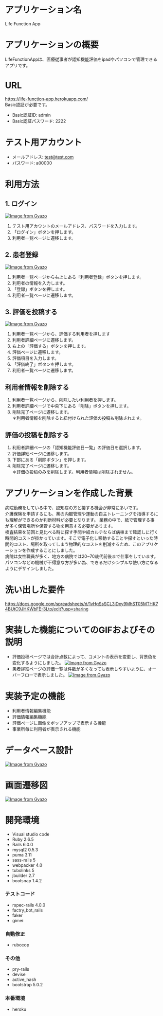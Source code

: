 # アプリケーション名
Life Function App

# アプリケーションの概要
LifeFunctionAppは、医療従事者が認知機能評価をipadやパソコンで管理できるアプリです。

# URL
https://life-function-app.herokuapp.com/  
Basic認証が必要です。
- Basic認証ID: admin
- Basic認証パスワード: 2222
# テスト用アカウント
- メールアドレス: test@test.com
- パスワード: a00000

# 利用方法

## 1. ログイン
[![Image from Gyazo](https://i.gyazo.com/324beec0227f96ad8f32a0bc6154cb2c.png)](https://gyazo.com/324beec0227f96ad8f32a0bc6154cb2c)
1. テスト用アカウントのメールアドレス、パスワードを入力します。
2. 「ログイン」ボタンを押します。
3. 利用者一覧ページに遷移します。

## 2. 患者登録
[![Image from Gyazo](https://i.gyazo.com/7c13f84941cb71e0278cdeab1c96324d.gif)](https://gyazo.com/7c13f84941cb71e0278cdeab1c96324d)
1. 利用者一覧ページから右上にある「利用者登録」ボタンを押します。
2. 利用者の情報を入力します。
3. 「登録」ボタンを押します。
4. 利用者一覧ページに遷移します。

## 3. 評価を投稿する
[![Image from Gyazo](https://i.gyazo.com/1a1c2d2de035bc32dcbb6e20bc63f583.gif)](https://gyazo.com/1a1c2d2de035bc32dcbb6e20bc63f583)
1. 利用者一覧ページから、評価する利用者を押します
2. 利用者詳細ページに遷移します。
3. 右上の「評価する」ボタンを押します。
4. 評価ページに遷移します。
5. 評価項目を入力します。  
6. 「評価終了」ボタンを押します。
7. 利用者一覧ページに遷移します。


## 利用者情報を削除する
1. 利用者一覧ページから、削除したい利用者を押します。
2. 利用者詳細ページで中央下にある「削除」ボタンを押します。
3. 削除完了ページに遷移します。  
＊利用者情報を削除すると紐付けられた評価の投稿も削除されます。

## 評価の投稿を削除する
1. 利用者詳細ページの「認知機能評価日一覧」の評価日を選択します。
2. 評価詳細ページに遷移します。
3. 下部にある「削除ボタン」を押します。
4. 削除完了ページに遷移します。  
＊評価の投稿のみを削除します。利用者情報は削除されません。

# アプリケーションを作成した背景
病院勤務をしている中で、認知症の方と接する機会が非常に多いです。  
介護保険を申請するにも、薬の内服管理や運動の自主トレーニングを指導するにも理解ができるのか判断材料が必要となります。
業務の中で、紙で管理する事が多く保管場所や保管する物を用意する必要があります。  
検査結果を前回と見比べる時に探す手間や紙カルテならば病棟まで確認しに行く時間的コストが掛かっています。そこで電子化し移動することや探すといった時間的コスト、場所を取ってしまう物理的なコストを削減するため、このアプリケーションを作成することにしました。  
 病院は女性職員が多く、地方の病院では20~70歳代前後まで仕事をしています。パソコンなどの機械が不得意な方が多い為、できるだけシンプルな使い方になるようにデザインしました。
# 洗い出した要件
https://docs.google.com/spreadsheets/d/1vHqSsSCL3iDxy9MhST05MTHK74BUtC9JHKWbFE-3Lto/edit?usp=sharing

# 実装した機能についてのGIFおよびその説明
- 評価投稿ページでは合計点数によって、コメントの表示を変更し、背景色を変化するようにしました。
[![Image from Gyazo](https://i.gyazo.com/f2d7902f2f849aaa3088cb75297dfca3.gif)](https://gyazo.com/f2d7902f2f849aaa3088cb75297dfca3)
- 患者詳細ページの評価一覧は件数が多くなっても表示しやすいように、オーバーフローで表示しました。
[![Image from Gyazo](https://i.gyazo.com/8fda5bbf13ddd36bf52b9909a30a2dcb.gif)](https://gyazo.com/8fda5bbf13ddd36bf52b9909a30a2dcb)

# 実装予定の機能
- 利用者情報編集機能
- 評価情報編集機能
- 評価ページに画像をポップアップで表示する機能
- 事業所毎に利用者が表示される機能

# データベース設計
[![Image from Gyazo](https://i.gyazo.com/e245b802312f8c074926d7a3cc9d4982.png)](https://gyazo.com/e245b802312f8c074926d7a3cc9d4982)

# 画面遷移図
[![Image from Gyazo](https://i.gyazo.com/2d1df8eccdad4bfcc7980e3393dac1e0.png)](https://gyazo.com/2d1df8eccdad4bfcc7980e3393dac1e0)

# 開発環境
- Visual studio code
- Ruby       2.6.5  
- Rails      6.0.0  
- mysql2     0.5.3  
- puma       3.11  
- sass-rails 5  
- webpacker  4.0  
- tubolinks  5  
- jbuilder   2.7  
- bootsnap   1.4.2

### テストコード
- rspec-rails 4.0.0  
- factry_bot_rails  
- faker  
- gimei 

### 自動修正
- rubocop  

### その他
- pry-rails  
- devise
- active_hash
- bootstrap 5.0.2

### 本番環境
- heroku
